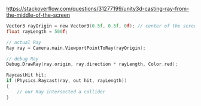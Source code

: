 https://stackoverflow.com/questions/31277199/unity3d-casting-ray-from-the-middle-of-the-screen

```c
Vector3 rayOrigin = new Vector3(0.5f, 0.5f, 0f); // center of the screen
float rayLength = 500f;

// actual Ray
Ray ray = Camera.main.ViewportPointToRay(rayOrigin);

// debug Ray
Debug.DrawRay(ray.origin, ray.direction * rayLength, Color.red);

RaycastHit hit;
if (Physics.Raycast(ray, out hit, rayLength))
{
    // our Ray intersected a collider
}
```